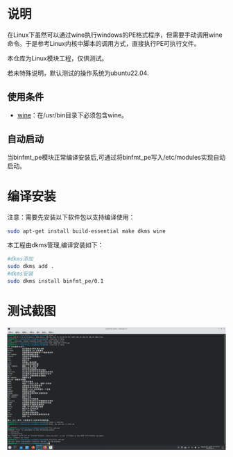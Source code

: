 # 说明

在Linux下虽然可以通过wine执行windows的PE格式程序，但需要手动调用wine命令。于是参考Linux内核中脚本的调用方式，直接执行PE可执行文件。

本仓库为Linux模块工程，仅供测试。

若未特殊说明，默认测试的操作系统为ubuntu22.04.

## 使用条件

- [wine](https://www.winehq.org/)：在/usr/bin目录下必须包含wine。

## 自动启动

当binfmt_pe模块正常编译安装后,可通过将binfmt_pe写入/etc/modules实现自动启动。

# 编译安装

注意：需要先安装以下软件包以支持编译使用：

```bash
sudo apt-get install build-essential make dkms wine
```

本工程由dkms管理,编译安装如下：

```bash
#dkms添加
sudo dkms add .
#dkms安装
sudo dkms install binfmt_pe/0.1

```

# 测试截图

![binfmt_pe](doc/binfmt_pe.png)